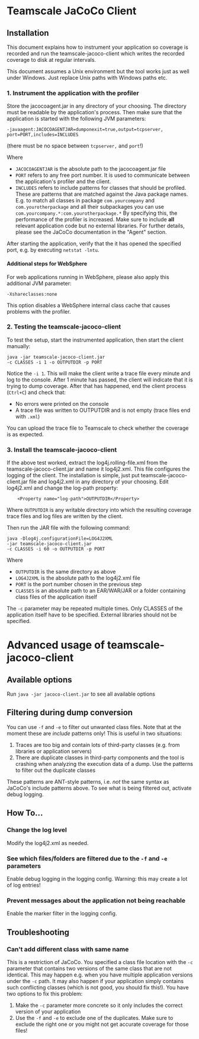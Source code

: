 # Teamscale JaCoCo Client

## Installation

This document explains how to instrument your application so coverage is recorded and run the
teamscale-jacoco-client which writes the recorded coverage to disk at regular intervals.

This document assumes a Unix environment but the tool works just as well under Windows. Just
replace Unix paths with Windows paths etc.

### 1. Instrument the application with the profiler

Store the jacocoagent.jar in any directory of your choosing. The directory must be readable by the
application's process. Then make sure that the application is started with the following JVM parameters:

    -javaagent:JACOCOAGENTJAR=dumponexit=true,output=tcpserver,
    port=PORT,includes=INCLUDES

(there must be no space between `tcpserver,` and `port`!)

Where

* `JACOCOAGENTJAR` is the absolute path to the jacocoagent.jar file
* `PORT` refers to any free port number. It is used to communicate between the application's profiler and the client.
* `INCLUDES` refers to include patterns for classes that should be profiled. These are patterns that are matched against
  the Java package names. E.g. to match all classes in package `com.yourcompany` and `com.yourotherpackage` and all their
  subpackages you can use `com.yourcompany.*:com.yourotherpackage.*`
  By specifying this, the performance of the profiler is increased. Make sure to include **all** relevant application code
  but no external libraries. For further details, please see the JaCoCo documentation in the "Agent" section.

After starting the application, verify that the it has opened the specified port, e.g. by executing `netstat -lntu`.

#### Additional steps for WebSphere

For web applications running in WebSphere, please also apply this additional JVM parameter:

    -Xshareclasses:none

This option disables a WebSphere internal class cache that causes problems with the profiler.

### 2. Testing the teamscale-jacoco-client

To test the setup, start the instrumented application, then start the client manually:

    java -jar teamscale-jacoco-client.jar
    -c CLASSES -i 1 -o OUTPUTDIR -p PORT

Notice the `-i 1`. This will make the client write a trace file every minute and log to the console. After 1 minute has passed,
the client will indicate that it is trying to dump coverage. After that has happened,
end the client process (`Ctrl+C`) and check that:

- No errors were printed on the console
- A trace file was written to OUTPUTDIR and is not empty (trace files end with `.xml`)

You can upload the trace file to Teamscale to check whether the coverage is as expected.

### 3. Install the teamscale-jacoco-client

If the above test worked, extract the log4j.rolling-file.xml from the teamscale-jacoco-client.jar and name it log4j2.xml. This file configures
the logging of the client.
The installation is simple, just put teamscale-jacoco-client.jar file and log4j2.xml in any directory of your choosing.
Edit log4j2.xml and change the log-path property:

        <Property name="log-path">OUTPUTDIR</Property>

Where `OUTPUTDIR` is any writable directory into which the resulting coverage trace files and log files are written by the client.

Then run the JAR file with the following command:

    java -Dlog4j.configurationFile=LOG4J2XML
    -jar teamscale-jacoco-client.jar
    -c CLASSES -i 60 -o OUTPUTDIR -p PORT

Where

- `OUTPUTDIR` is the same directory as above
- `LOG4J2XML` is the absolute path to the log4j2.xml file
- `PORT` is the port number chosen in the previous step
- `CLASSES` is an absolute path to an EAR/WAR/JAR or a folder containing class files of the application itself

The `-c` parameter may be repeated multiple times. Only CLASSES of the application itself have to be specified.
External libraries should not be specified.

# Advanced usage of teamscale-jacoco-client

## Available options

Run `java -jar jacoco-client.jar` to see all available options

## Filtering during dump conversion

You can use `-f` and `-e` to filter out unwanted class files. Note that at the moment these are *include* patterns only! This is useful in two situations:

1. Traces are too big and contain lots of third-party classes (e.g. from libraries or application servers)
2. There are duplicate classes in third-party components and the tool is crashing when analyzing the execution data of a dump. Use the patterns to filter out the duplicate classes

These patterns are ANT-style patterns, i.e. *not* the same syntax as JaCoCo's include patterns above. To see what is being filtered out, activate debug logging.

## How To...

### Change the log level

Modify the log4j2.xml as needed.

### See which files/folders are filtered due to the `-f` and `-e` parameters

Enable debug logging in the logging config. Warning: this may create a lot of log entries!

### Prevent messages about the application not being reachable

Enable the marker filter in the logging config.

## Troubleshooting

### Can't add different class with same name

This is a restriction of JaCoCo. You specified a class file location with the `-c` parameter that contains two versions of the same class that are not identical. This may happen e.g. when you
have multiple application versions under the `-c` path. It may also happen if your application simply contains such conflicting classes (which is not good, you should fix this!).
You have two options to fix this problem:

1. Make the `-c` parameter more concrete so it only includes the correct version of your application
2. Use the `-f` and `-e` to exclude one of the duplicates. Make sure to exclude the right one or you might not get accurate coverage for those files!

